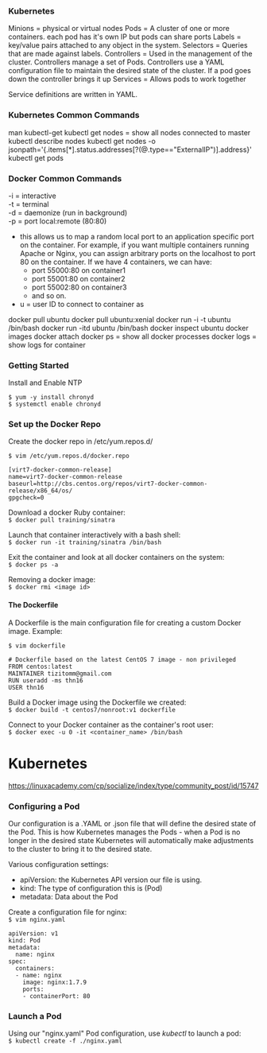 ### Kubernetes

Minions = physical or virtual nodes
Pods = A cluster of one or more containers. each pod has it's own IP but pods can share ports
Labels = key/value pairs attached to any object in the system.
Selectors = Queries that are made against labels.
Controllers = Used in the management of the cluster. Controllers manage a set of Pods. Controllers use a YAML configuration file to maintain the desired state of the cluster. If a pod goes down the controller brings it up
Services = Allows pods to work together

Service definitions are written in YAML.

### Kubernetes Common Commands
man kubectl-get
kubectl get nodes = show all nodes connected to master
kubectl describe nodes
kubectl get nodes -o jsonpath='{.items[\*].status.addresses[?(@.type=="ExternalIP")].address}'
kubectl get pods

### Docker Common Commands  

-i = interactive  
-t = terminal  
-d = daemonize (run in background)  
-p = port   local:remote (80:80)  
  - this allows us to map a random local port to an application specific port on the container. For example, if you want multiple containers running Apache or Nginx, you can assign arbitrary ports on the localhost to port 80 on the container. If we have 4 containers, we can have:
    - port 55000:80 on container1
    - port 55001:80 on container2  
    - port 55002:80 on container3  
    - and so on.
- u = user ID to connect to container as


docker pull ubuntu
docker pull ubuntu:xenial
docker run -i -t ubuntu /bin/bash
docker run -itd ubuntu /bin/bash
docker inspect ubuntu
docker images
docker attach
docker ps = show all docker processes
docker logs <docker image> = show logs for container


### Getting Started
Install and Enable NTP  

`$ yum -y install chronyd`  
`$ systemctl enable chronyd`  


### Set up the Docker Repo  
Create the docker repo in /etc/yum.repos.d/

`$ vim /etc/yum.repos.d/docker.repo`  

```
[virt7-docker-common-release]
name=virt7-docker-common-release
baseurl=http://cbs.centos.org/repos/virt7-docker-common-release/x86_64/os/
gpgcheck=0
```

Download a docker Ruby container:  
`$ docker pull training/sinatra`

Launch that container interactively with a bash shell:  
`$ docker run -it training/sinatra /bin/bash`

Exit the container and look at all docker containers on the system:  
`$ docker ps -a`

Removing a docker image:  
`$ docker rmi <image id>`

#### The Dockerfile
A Dockerfile is the main configuration file for creating a custom Docker image. Example:  

`$ vim dockerfile`

```
# Dockerfile based on the latest CentOS 7 image - non privileged
FROM centos:latest
MAINTAINER tizitomm@gmail.com
RUN useradd -ms thn16
USER thn16
```

Build a Docker image using the Dockerfile we created:  
`$ docker build -t centos7/nonroot:v1 dockerfile`

Connect to your Docker container as the container's root user:  
`$ docker exec -u 0 -it <container_name> /bin/bash`


# Kubernetes

https://linuxacademy.com/cp/socialize/index/type/community_post/id/15747



### Configuring a Pod
Our configuration is a .YAML or .json file that will define the desired state of the Pod. This is how Kubernetes manages the Pods - when a Pod is no longer in the desired state Kubernetes will automatically make adjustments to the cluster to bring it to the desired state.  

Various configuration settings:
- apiVersion: the Kubernetes API version our file is using.
- kind: The type of configuration this is (Pod)
- metadata: Data about the Pod

Create a configuration file for nginx:  
`$ vim nginx.yaml`  

```
apiVersion: v1
kind: Pod
metadata:
  name: nginx
spec:
  containers:
  - name: nginx
    image: nginx:1.7.9
    ports:
    - containerPort: 80  
```

### Launch a Pod  
Using our "nginx.yaml" Pod configuration, use *kubectl* to launch a pod:  
`$ kubectl create -f ./nginx.yaml`
